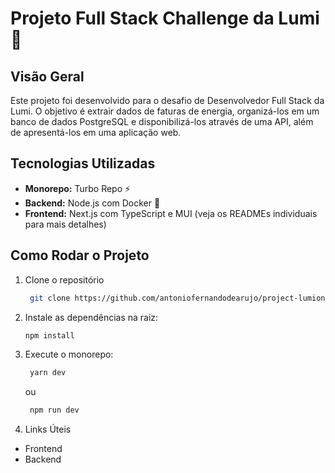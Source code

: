 # Projeto Full Stack Challenge da Lumi 🚀

## Visão Geral
Este projeto foi desenvolvido para o desafio de Desenvolvedor Full Stack da Lumi. O objetivo é extrair dados de faturas de energia, organizá-los em um banco de dados PostgreSQL e disponibilizá-los através de uma API, além de apresentá-los em uma aplicação web.

## Tecnologias Utilizadas
- **Monorepo:** Turbo Repo ⚡
- **Backend:** Node.js com Docker 🐳
- **Frontend:** Next.js com TypeScript e MUI (veja os READMEs individuais para mais detalhes)

## Como Rodar o Projeto
1. Clone o repositório
   ```bash
    git clone https://github.com/antoniofernandodearujo/project-lumion
   ```
3. Instale as dependências na raiz:
   ```bash
   npm install

4. Execute o monorepo:
   ```bash
    yarn dev
   ```
   ou

   ```bash
    npm run dev
    ```
4. Links Úteis
- Frontend
- Backend

